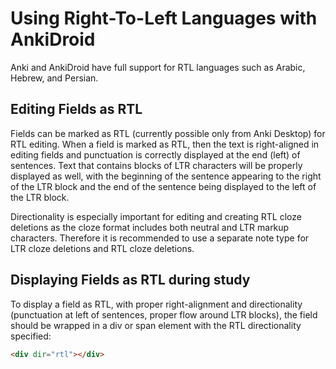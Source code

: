 # Using Right-To-Left Languages with AnkiDroid

Anki and AnkiDroid have full support for RTL languages such as Arabic, Hebrew, and Persian.

## Editing Fields as RTL
Fields can be marked as RTL (currently possible only from Anki Desktop) for RTL editing. When a field is marked as RTL, then the text is right-aligned in editing fields and punctuation is correctly displayed at the end (left) of sentences. Text that contains blocks of LTR characters will be properly displayed as well, with the beginning of the sentence appearing to the right of the LTR block and the end of the sentence being displayed to the left of the LTR block.

Directionality is especially important for editing and creating RTL cloze deletions as the cloze format includes both neutral and LTR markup characters. Therefore it is recommended to use a separate note type for LTR cloze deletions and RTL cloze deletions.

## Displaying Fields as RTL during study
To display a field as RTL, with proper right-alignment and directionality (punctuation at left of sentences, proper flow around LTR blocks), the field should be wrapped in a div or span element with the RTL directionality specified:

```html
<div dir="rtl"></div>
```